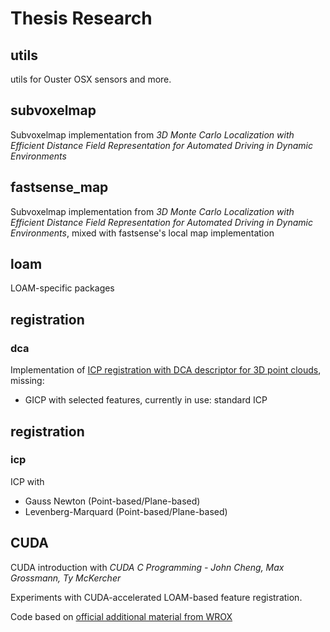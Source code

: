 # Thesis Research

## utils

utils for Ouster OSX sensors and more.

## subvoxelmap

Subvoxelmap implementation from *3D Monte Carlo Localization with Efficient Distance Field Representation for Automated Driving in Dynamic Environments*

## fastsense_map

Subvoxelmap implementation from *3D Monte Carlo Localization with Efficient Distance Field Representation for Automated Driving in Dynamic Environments*, mixed with fastsense's local map implementation

## loam

LOAM-specific packages

## registration

### dca

Implementation of [ICP registration with DCA descriptor for 3D point clouds](https://opg.optica.org/oe/fulltext.cfm?uri=oe-29-13-20423&id=451928), missing:

* GICP with selected features, currently in use: standard ICP

## registration

### icp

ICP with

* Gauss Newton (Point-based/Plane-based)
* Levenberg-Marquard (Point-based/Plane-based)

## CUDA

CUDA introduction with *CUDA C Programming - John Cheng, Max Grossmann, Ty McKercher*

Experiments with CUDA-accelerated LOAM-based feature registration.

Code based on [official additional material from WROX](https://github.com/deeperlearning/professional-cuda-c-programming)
